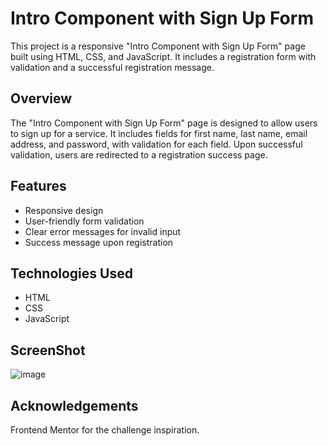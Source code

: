 # Intro Component with Sign Up Form

This project is a responsive "Intro Component with Sign Up Form" page built using HTML, CSS, and JavaScript. It includes a registration form with validation and a successful registration message.

## Overview

The "Intro Component with Sign Up Form" page is designed to allow users to sign up for a service. It includes fields for first name, last name, email address, and password, with validation for each field. Upon successful validation, users are redirected to a registration success page.


## Features

- Responsive design
- User-friendly form validation
- Clear error messages for invalid input
- Success message upon registration

## Technologies Used

- HTML
- CSS
- JavaScript

## ScreenShot
![image](https://github.com/user-attachments/assets/e21b1b18-64ed-43cd-9652-a72cfb232f6d)

## Acknowledgements
Frontend Mentor for the challenge inspiration.



